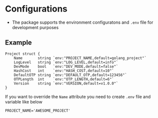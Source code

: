 # Configurations
- The package supports the environment configuratons and `.env` file for development purposes

## Example
```
Project struct {
    Name       string `env:"PROJECT_NAME,default=golang_project"`
    LogLevel   string `env:"LOG_LEVEL,default=info"`
    DevMode    bool   `env:"DEV_MODE,default=false"`
    HashCost   int    `env:"HASH_COST,default=10"`
    DefaultOTP string `env:"DEFAULT_OTP,default=123456"`
    OTPLength  int    `env:"OTP_LENGTH,default=6"`
    Version    string `env:"VERSION,default=v1.0.0"`
}
```

If you want to override the `Name` attribute you need to create `.env` file and variable like below
```
PROJECT_NAME='AWESOME_PROJECT'
```
